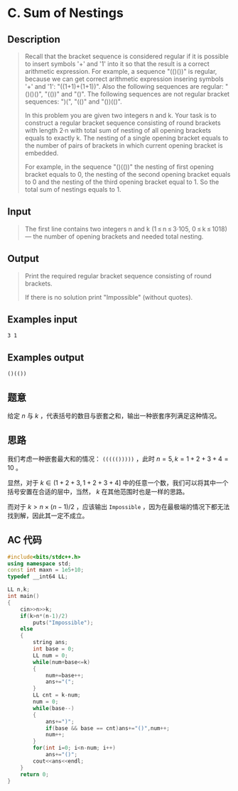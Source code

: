 # C. Sum of Nestings

## **Description**

> Recall that the bracket sequence is considered regular if it is possible to insert symbols '+' and '1' into it so that the result is a correct arithmetic expression. For example, a sequence "(()())" is regular, because we can get correct arithmetic expression insering symbols '+' and '1': "((1+1)+(1+1))". Also the following sequences are regular: "()()()", "(())" and "()". The following sequences are not regular bracket sequences: ")(", "(()" and "())(()".
>
> In this problem you are given two integers n and k. Your task is to construct a regular bracket sequence consisting of round brackets with length 2·n with total sum of nesting of all opening brackets equals to exactly k. The nesting of a single opening bracket equals to the number of pairs of brackets in which current opening bracket is embedded.
>
> For example, in the sequence "()(())" the nesting of first opening bracket equals to 0, the nesting of the second opening bracket equals to 0 and the nesting of the third opening bracket equal to 1. So the total sum of nestings equals to 1.



## **Input**

> The first line contains two integers n and k (1 ≤ n ≤ 3·105, 0 ≤ k ≤ 1018) — the number of opening brackets and needed total nesting.



## **Output**

> Print the required regular bracket sequence consisting of round brackets.
>
> If there is no solution print "Impossible" (without quotes).



## **Examples input**

    3 1


## **Examples output**

    ()(())


## **题意**

给定 $n$ 与 $k$ ，代表括号的数目与嵌套之和，输出一种嵌套序列满足这种情况。



## **思路**

我们考虑一种嵌套最大和的情况： `((((()))))` ，此时 $n=5,k=1+2+3+4=10$ 。

显然，对于 $k \in (1+2+3,1+2+3+4]$ 中的任意一个数，我们可以将其中一个括号安置在合适的层中，当然， $k$ 在其他范围时也是一样的思路。

而对于 $k>n \times (n-1)/2$ ，应该输出 `Impossible` ，因为在最极端的情况下都无法找到解，因此其一定不成立。



## **AC 代码**

```cpp
#include<bits/stdc++.h>
using namespace std;
const int maxn = 1e5+10;
typedef __int64 LL;

LL n,k;
int main()
{
    cin>>n>>k;
    if(k>n*(n-1)/2)
        puts("Impossible");
    else
    {
        string ans;
        int base = 0;
        LL num = 0;
        while(num+base<=k)
        {
            num+=base++;
            ans+="(";
        }
        LL cnt = k-num;
        num = 0;
        while(base--)
        {
            ans+=")";
            if(base && base == cnt)ans+="()",num++;
            num++;
        }
        for(int i=0; i<n-num; i++)
            ans+="()";
        cout<<ans<<endl;
    }
    return 0;
}
```

